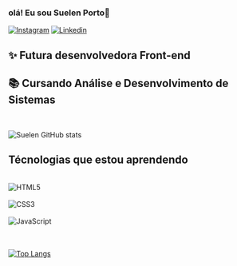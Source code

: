 ### olá! Eu sou Suelen Porto👋

[![Instagram](	https://img.shields.io/badge/Instagram-E4405F?style=for-the-badge&logo=instagram&logoColor=white)](https://instagram.com/suelenportoig/)
[![Linkedin]( https://img.shields.io/badge/LinkedIn-0077B5?style=for-the-badge&logo=linkedin&logoColor=white)](https://linkedin.com/in/suelen-porto-79057a8a/)
</br>

## ✨ Futura desenvolvedora Front-end
## 📚 Cursando Análise e Desenvolvimento de Sistemas 


</br>


![Suelen GitHub stats](https://github-readme-stats.vercel.app/api?username=SuelenPorto&show_icons=true&theme=gruvbox)


## Técnologias que estou aprendendo 

<div style="display: inline_block"><br/>
<img align="center" alt="HTML5" src="https://img.shields.io/badge/HTML5-E34F26?style=for-the-badge&logo=html5&logoColor=white">

<div style="display: inline_block"><br/>
<img align="center" alt="CSS3" src="https://img.shields.io/badge/CSS3-1572B6?style=for-the-badge&logo=css3&logoColor=white">

<div style="display: inline_block"><br/>
<img align="center" alt="JavaScript" src="https://img.shields.io/badge/JavaScript-F7DF1E?style=for-the-badge&logo=javascript&logoColor=black">
</div> </br>
</br>

  
  
  
[![Top Langs](https://github-readme-stats.vercel.app/api/top-langs/?username=SuelenPorto&layout=compact)](https://github.com/anuraghazra/github-readme-stats)


